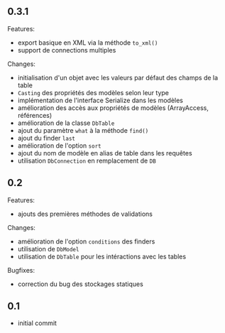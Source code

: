 ## 0.3.1

Features:

  - export basique en XML via la méthode `to_xml()`
  - support de connections multiples

Changes:

  - initialisation d'un objet avec les valeurs par défaut des champs de la table
  - `Casting` des propriétés des modèles selon leur type
  - implémentation de l'interface Serialize dans les modèles
  - amélioration des accès aux propriétés de modèles (ArrayAccess, références)
  - amélioration de la classe `DbTable`
  - ajout du paramètre `what` à la méthode `find()`
  - ajout du finder `last`
  - amélioration de l'option `sort`
  - ajout du nom de modèle en alias de table dans les requêtes
  - utilisation `DbConnection` en remplacement de `DB`

## 0.2

Features:

  - ajouts des premières méthodes de validations

Changes:

  - amélioration de l'option `conditions` des finders
  - utilisation de `DbModel`
  - utilisation de `DbTable` pour les intéractions avec les tables

Bugfixes:

  - correction du bug des stockages statiques

## 0.1

  - initial commit
